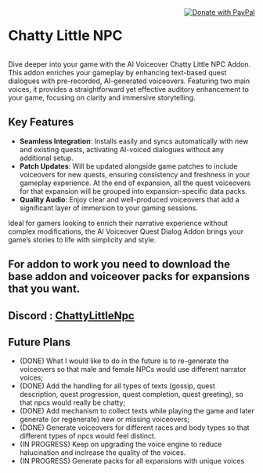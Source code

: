 <div style="display: flex; justify-content: space-between;">
    <span><h1>Chatty Little NPC </h1></span>
    <span style="display: inline-block;">
        <a href="https://www.paypal.com/donate/?hosted_button_id=CZGQYKYFRURMW" target="_blank">
            <img src="https://www.paypalobjects.com/en_US/i/btn/btn_donate_LG.gif" alt="Donate with PayPal">
        </a>
    </span>
</div>

Dive deeper into your game with the AI Voiceover Chatty Little NPC Addon. This addon enriches your gameplay by enhancing text-based quest dialogues with pre-recorded, AI-generated voiceovers. Featuring two main voices, it provides a straightforward yet effective auditory enhancement to your game, focusing on clarity and immersive storytelling.

## Key Features

- **Seamless Integration**: Installs easily and syncs automatically with new and existing quests, activating AI-voiced dialogues without any additional setup.
- **Patch Updates**: Will be updated alongside game patches to include voiceovers for new quests, ensuring consistency and freshness in your gameplay experience. At the end of expansion, all the quest voiceovers for that expansion will be grouped into expansion-specific data packs.
- **Quality Audio**: Enjoy clear and well-produced voiceovers that add a significant layer of immersion to your gaming sessions.

Ideal for gamers looking to enrich their narrative experience without complex modifications, the AI Voiceover Quest Dialog Addon brings your game’s stories to life with simplicity and style.

## For addon to work you need to download the base addon and voiceover packs for expansions that you want.

## Discord : [ChattyLittleNpc](https://discord.gg/xb9kSWqxuH)

## Future Plans

- (DONE) What I would like to do in the future is to re-generate the voiceovers so that male and female NPCs would use different narrator voices;
- (DONE) Add the handling for all types of texts (gossip, quest description, quest progression, quest completion, quest greeting), so that npcs would really be chatty;
- (DONE) Add mechanism to collect texts while playing the game and later generate (or regenerate) new or missing voiceovers;
- (DONE) Generate voiceovers for different races and body types so that different types of npcs would feel distinct.
- (IN PROGRESS) Keep on upgrading the voice engine to reduce halucination and inclrease the quality of the voices.
- (IN PROGRESS) Generate packs for all expansions with unique voices